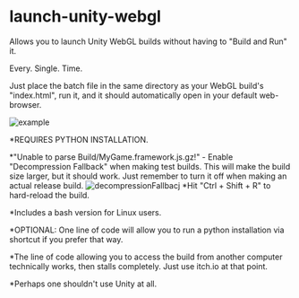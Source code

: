 # launch-unity-webgl

Allows you to launch Unity WebGL builds without having to "Build and Run" it.

Every. Single. Time.

Just place the batch file in the same directory as your WebGL build's "index.html", run it,
and it should automatically open in your default web-browser.

![example](https://github.com/nashset/launch-unity-webgl/assets/160681001/314277fc-d51c-4415-a75d-6ab069d1b199)

*REQUIRES PYTHON INSTALLATION.

*"Unable to parse Build/MyGame.framework.js.gz!" - Enable "Decompression Fallback" when making test builds. This will make the build size larger, but it should work. Just remember to turn it off when making an actual release build.
![decompressionFallbacj](https://github.com/nashset/launch-unity-webgl/assets/160681001/90f71408-a214-4722-9dab-a4f604d0d06d)
*Hit "Ctrl + Shift + R" to hard-reload the build.

*Includes a bash version for Linux users.

*OPTIONAL: One line of code will allow you to run a python installation via shortcut if you prefer that way.

*The line of code allowing you to access the build from another computer technically works,
then stalls completely.
Just use itch.io at that point.

*Perhaps one shouldn't use Unity at all.
